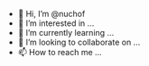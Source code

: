 - 👋 Hi, I’m @nuchof
- 👀 I’m interested in ...
- 🌱 I’m currently learning ...
- 💞️ I’m looking to collaborate on ...
- 📫 How to reach me ...

<!---
nuchof/nuchof is a ✨ special ✨ repository because its `README.md` (this file) appears on your GitHub profile.
You can click the Preview link to take a look at your changes.
--->
